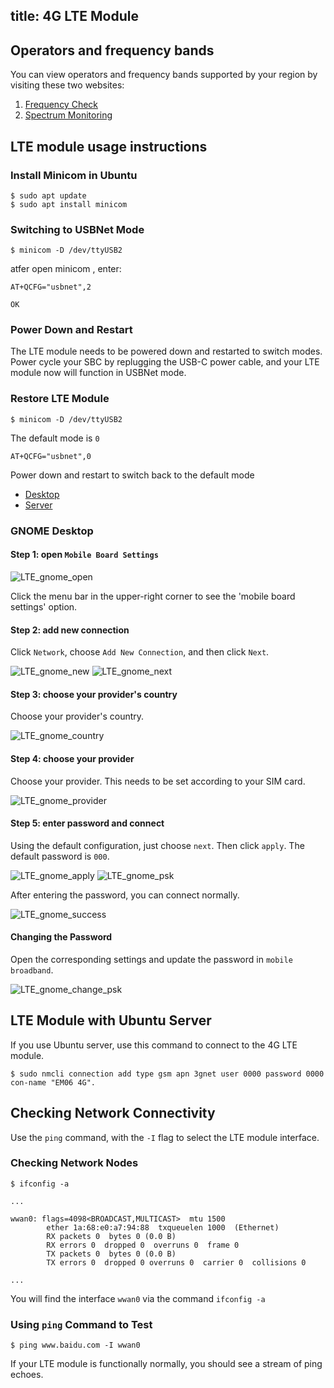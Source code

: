 title: 4G LTE Module
---

## Operators and frequency bands

You can view operators and frequency bands supported by your region by visiting these two websites:

1. [Frequency Check](https://www.frequencycheck.com/carriers)
2. [Spectrum Monitoring](https://www.spectrummonitoring.com/frequencies/)

## LTE module usage instructions

### Install Minicom in Ubuntu

```shell
$ sudo apt update
$ sudo apt install minicom
```

### Switching to USBNet Mode

```shell
$ minicom -D /dev/ttyUSB2
```

atfer open minicom , enter:

```shell
AT+QCFG="usbnet",2

OK
```

### Power Down and Restart

The LTE module needs to be powered down and restarted to switch modes. Power cycle your SBC by replugging the USB-C power cable, and your LTE module now will function in USBNet mode.

### Restore LTE Module

```shell
$ minicom -D /dev/ttyUSB2
```

The default mode is `0`

```shell
AT+QCFG="usbnet",0
```

Power down and restart to switch back to the default mode

<ul class="nav nav-tabs" id="myTab" role="tablist">
  <li class="nav-item" role="presentation">
    <a class="nav-link active" id="desktop-tab" data-toggle="tab" href="#desktop" role="tab" aria-controls="desktop" aria-selected="true">Desktop</a>
  </li>
  <li class="nav-item" role="presentation">
    <a class="nav-link" id="server-tab" data-toggle="tab" href="#server" role="tab" aria-controls="server" aria-selected="false">Server</a>
  </li>
</ul>
<div class="tab-content" id="myTabContent">
<div class="tab-pane fade show active" id="desktop" role="tabpanel" aria-labelledby="desktop-tab">

### GNOME Desktop

#### Step 1: open `Mobile Board Settings`

![LTE_gnome_open](/linux/images/vim3/LTE_gnome_open.png)

Click the menu bar in the upper-right corner to see the 'mobile board settings' option.

#### Step 2: add new connection

Click `Network`, choose `Add New Connection`, and then click `Next`.

![LTE_gnome_new](/linux/images/vim3/LTE_gnome_new.png)
![LTE_gnome_next](/linux/images/vim3/LTE_gnome_next.png)

#### Step 3: choose your provider's country

Choose your provider's country. 

![LTE_gnome_country](/linux/images/vim3/LTE_gnome_country.png)

#### Step 4: choose your provider

Choose your provider. This needs to be set according to your SIM card.

![LTE_gnome_provider](/linux/images/vim3/LTE_gnome_provider.png)

#### Step 5: enter password and connect

Using the default configuration, just choose `next`. Then click `apply`. The default password is `000`.

![LTE_gnome_apply](/linux/images/vim3/LTE_gnome_apply.png)
![LTE_gnome_psk](/linux/images/vim3/LTE_gnome_psk.png)

After entering the password, you can connect normally.

![LTE_gnome_success](/linux/images/vim3/LTE_gnome_success.png)

#### Changing the Password

Open the corresponding settings and update the password in `mobile broadband`.

![LTE_gnome_change_psk](/linux/images/vim3/LTE_gnome_change_psk.png)

</div>
<div class="tab-pane fade show" id="server" role="tabpanel" aria-labelledby="server-tab">

## LTE Module with Ubuntu Server

If you use Ubuntu server, use this command to connect to the 4G LTE module.

```
$ sudo nmcli connection add type gsm apn 3gnet user 0000 password 0000 con-name "EM06 4G".

```

</div>
</div>

## Checking Network Connectivity

Use the `ping` command, with the `-I` flag to select the LTE module interface.

### Checking Network Nodes
```
$ ifconfig -a

...

wwan0: flags=4098<BROADCAST,MULTICAST>  mtu 1500
        ether 1a:68:e0:a7:94:88  txqueuelen 1000  (Ethernet)
        RX packets 0  bytes 0 (0.0 B)
        RX errors 0  dropped 0  overruns 0  frame 0
        TX packets 0  bytes 0 (0.0 B)
        TX errors 0  dropped 0 overruns 0  carrier 0  collisions 0

...
```

You will find the interface `wwan0` via the command `ifconfig -a`


### Using `ping` Command to Test

```
$ ping www.baidu.com -I wwan0
```
If your LTE module is functionally normally, you should see a stream of ping echoes.
